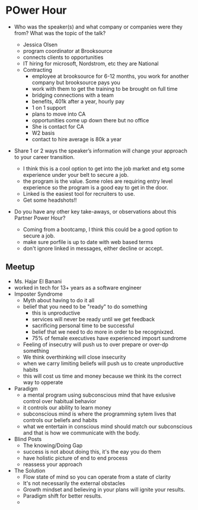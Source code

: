 # POwer Hour

- Who was the speaker(s) and what company or companies were they from? What was the topic of the talk?
  - Jessica Olsen
  - program coordinator at Brooksource
  - connects clients to opportunities
  - IT hiring for microsoft, Nordstrom, etc they are National
  - Contracting
    - employee at brooksource for 6-12 months, you work for another company but brooksource pays you
    - work with them to get the training to be brought on full time
    - bridging connections with a team
    - benefits, 401k after a year, hourly pay
    - 1 on 1 support
    - plans to move into CA
    - opportunities come up down there but no office
    - She is contact for CA
    - W2 basis
    - contact to hire average is 80k a year

- Share 1 or 2 ways the speaker’s information will change your approach to your career transition.
  - I think this is a cool option to get into the job market and etg some experience under your belt to secure a job.
  - the program is the value. Some roles are requiring entry level experience so the program is a good eay to get in the door.
  - Linked is the easiest tool for recruiters to use.
  - Get some headshots!!

- Do you have any other key take-aways, or observations about this Partner Power Hour?
  - Coming from a bootcamp, I think this could be a good option to secure a job.
  - make sure porfile is up to date with web based terms  
  - don't ignore linked in messages, either decline or accept.

## Meetup

- Ms. Hajar El Banani
- worked in tech for 13+ years as a software engineer
- Imposter Syndrome
  - Myth about having to do it all
  - belief that you need to be "ready" to do something
    - this is unproductive
    - services will never be ready until we get feedback
    - sacrificing personal time to be successful
    - belief that we need to do more in order to be recognixzed.
    - 75% of female executives have experienced imposrt sundrome
  - Feeling of insecutry will push us to over prepare or over-dp something
  - We think overthinking will close insecurity
  - when we carry limiting beliefs will push us to create unproductive habits
  - this will cost us time and money because we think its the correct way to opperate
- Paradigm
  - a mental program using subconscious mind that have exlusive control over habitual behavior
  - it controls our ability to learn money
  - subconscious mind is where the programming sytem lives that controls our beliefs and habits
  - what we entertain in conscious mind should match our subconscious and that is how we communicate with the body.
- Blind Posts
  - The knowing/Doing Gap
  - success is not about doing this, it's the eay you do them
  - have holistic picture of end to end process
  - reassess your approach
- The Solution
  - Flow state of mind so you can operate from a state of clarity
  - It's not necessarily the external obstacles
  - Growth mindset and believing in your plans will ignite your results.
  - Paradigm shift for better results.
  - 
